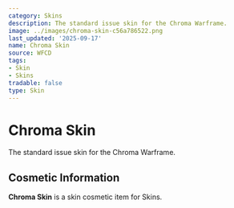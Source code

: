 ```yaml
---
category: Skins
description: The standard issue skin for the Chroma Warframe.
image: ../images/chroma-skin-c56a786522.png
last_updated: '2025-09-17'
name: Chroma Skin
source: WFCD
tags:
- Skin
- Skins
tradable: false
type: Skin
---
```


# Chroma Skin

The standard issue skin for the Chroma Warframe.

## Cosmetic Information

**Chroma Skin** is a skin cosmetic item for Skins.

